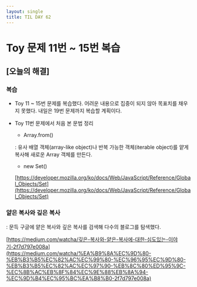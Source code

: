```yaml
---
layout: single
title: TIL DAY 62
---
```

# Toy 문제 11번 ~ 15번 복습

## [오늘의 해결]

### 복습

- Toy 11 ~ 15번 문제를 복습했다. 어려운 내용으로 집중이 되지 않아 목표치를 채우지 못했다. 내일은 19번 문제까지 복습할 계획이다.
- Toy 11번 문제에서 처음 본 문법 정리
    - Array.from()

    : 유사 배열 객체(array-like object)나 반복 가능한 객체(iterable object)를 얕게 복사해 새로운 Array 객체를  만든다.

    - new Set()

    [https://developer.mozilla.org/ko/docs/Web/JavaScript/Reference/Global_Objects/Set](https://developer.mozilla.org/ko/docs/Web/JavaScript/Reference/Global_Objects/Set)

### 얕은 복사와 깊은 복사

: 문득 구글에 얕은 복사와 깊은 복사를 검색해 다수의 블로그를 탐색했다.

[https://medium.com/watcha/깊은-복사와-얕은-복사에-대한-심도있는-이야기-2f7d797e008a](https://medium.com/watcha/%EA%B9%8A%EC%9D%80-%EB%B3%B5%EC%82%AC%EC%99%80-%EC%96%95%EC%9D%80-%EB%B3%B5%EC%82%AC%EC%97%90-%EB%8C%80%ED%95%9C-%EC%8B%AC%EB%8F%84%EC%9E%88%EB%8A%94-%EC%9D%B4%EC%95%BC%EA%B8%B0-2f7d797e008a)
